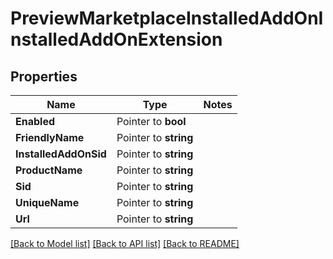 # PreviewMarketplaceInstalledAddOnInstalledAddOnExtension

## Properties
Name | Type | Notes
------------ | ------------- | -------------
**Enabled** | Pointer to **bool** | 
**FriendlyName** | Pointer to **string** | 
**InstalledAddOnSid** | Pointer to **string** | 
**ProductName** | Pointer to **string** | 
**Sid** | Pointer to **string** | 
**UniqueName** | Pointer to **string** | 
**Url** | Pointer to **string** | 

[[Back to Model list]](../README.md#documentation-for-models) [[Back to API list]](../README.md#documentation-for-api-endpoints) [[Back to README]](../README.md)


